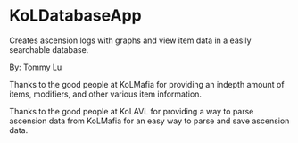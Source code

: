# KoLDatabaseApp

Creates ascension logs with graphs and view item data in a easily searchable database.

By: Tommy Lu

Thanks to the good people at KoLMafia for providing an indepth amount of items, modifiers, and other various item information.

Thanks to the good people at KoLAVL for providing a way to parse ascension data from KoLMafia for an easy way to parse and save ascension data.
